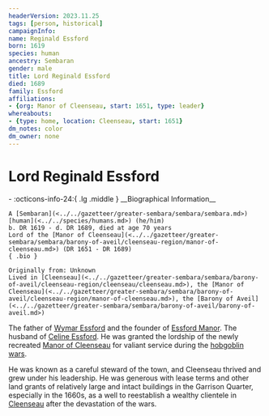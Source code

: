 ```yaml
---
headerVersion: 2023.11.25
tags: [person, historical]
campaignInfo:
name: Reginald Essford
born: 1619
species: human
ancestry: Sembaran
gender: male
title: Lord Reginald Essford
died: 1689
family: Essford
affiliations:
- {org: Manor of Cleenseau, start: 1651, type: leader}
whereabouts:
- {type: home, location: Cleenseau, start: 1651}
dm_notes: color
dm_owner: none
---
```

# Lord Reginald Essford
<div class="grid cards ext-narrow-margin ext-one-column" markdown>
- :octicons-info-24:{ .lg .middle } __Biographical Information__

    A [Sembaran](<../../gazetteer/greater-sembara/sembara/sembara.md>) [human](<../../species/humans.md>) (he/him)  
    b. DR 1619 - d. DR 1689, died at age 70 years  
    Lord of the [Manor of Cleenseau](<../../gazetteer/greater-sembara/sembara/barony-of-aveil/cleenseau-region/manor-of-cleenseau.md>) (DR 1651 - DR 1689)  
    { .bio }

    Originally from: Unknown
    Lived in [Cleenseau](<../../gazetteer/greater-sembara/sembara/barony-of-aveil/cleenseau-region/cleenseau/cleenseau.md>), the [Manor of Cleenseau](<../../gazetteer/greater-sembara/sembara/barony-of-aveil/cleenseau-region/manor-of-cleenseau.md>), the [Barony of Aveil](<../../gazetteer/greater-sembara/sembara/barony-of-aveil/barony-of-aveil.md>)
</div>


The father of [Wymar Essford](<../sembarans/wymar-essford.md>) and the founder of [Essford Manor](<../../gazetteer/greater-sembara/sembara/barony-of-aveil/cleenseau-region/cleenseau/essford-manor.md>). The husband of [Celine Essford](<./celine-essford.md>). He was granted the lordship of the newly recreated [Manor of Cleenseau](<../../gazetteer/greater-sembara/sembara/barony-of-aveil/cleenseau-region/manor-of-cleenseau.md>) for valiant service during the [hobgoblin wars](<../../history/third-hobgoblin-war-sembara.md>). 

He was known as a careful steward of the town, and Cleenseau thrived and grew under his leadership. He was generous with lease terms and other land grants of relatively large and intact buildings in the Garrison Quarter, especially in the 1660s, as a well to reestablish a wealthy clientele in [Cleenseau](<../../gazetteer/greater-sembara/sembara/barony-of-aveil/cleenseau-region/cleenseau/cleenseau.md>) after the devastation of the wars. 

